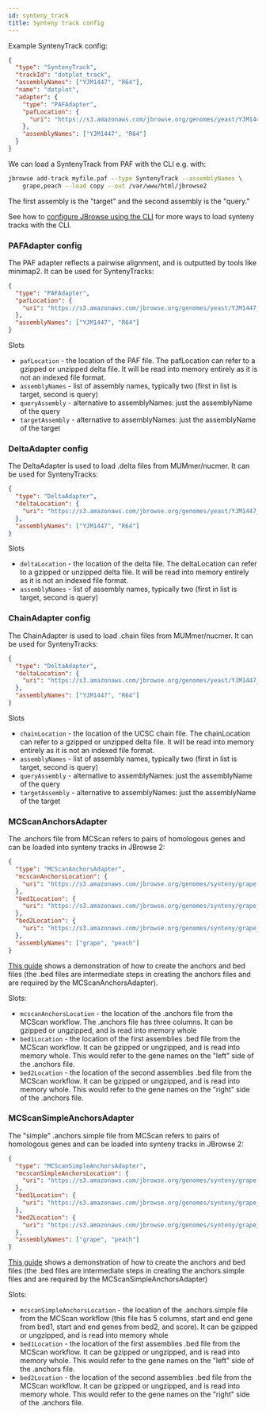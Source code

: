 ```yaml
---
id: synteny_track
title: Synteny track config
---
```


Example SyntenyTrack config:

```json
{
  "type": "SyntenyTrack",
  "trackId": "dotplot_track",
  "assemblyNames": ["YJM1447", "R64"],
  "name": "dotplot",
  "adapter": {
    "type": "PAFAdapter",
    "pafLocation": {
      "uri": "https://s3.amazonaws.com/jbrowse.org/genomes/yeast/YJM1447_vs_R64.paf"
    },
    "assemblyNames": ["YJM1447", "R64"]
  }
}
```

We can load a SyntenyTrack from PAF with the CLI e.g. with:

```bash
jbrowse add-track myfile.paf --type SyntenyTrack --assemblyNames \
    grape,peach --load copy --out /var/www/html/jbrowse2
```

The first assembly is the "target" and the second assembly is the "query."

See how to
[configure JBrowse using the CLI](/docs/quickstart_web/#adding-a-synteny-track-from-a-paf-file)
for more ways to load synteny tracks with the CLI.

### PAFAdapter config

The PAF adapter reflects a pairwise alignment, and is outputted by tools like
minimap2. It can be used for SyntenyTracks:

```json
{
  "type": "PAFAdapter",
  "pafLocation": {
    "uri": "https://s3.amazonaws.com/jbrowse.org/genomes/yeast/YJM1447_vs_R64.paf"
  },
  "assemblyNames": ["YJM1447", "R64"]
}
```

Slots

- `pafLocation` - the location of the PAF file. The pafLocation can refer to a
  gzipped or unzipped delta file. It will be read into memory entirely as it is
  not an indexed file format.
- `assemblyNames` - list of assembly names, typically two (first in list is
  target, second is query)
- `queryAssembly` - alternative to assemblyNames: just the assemblyName of the
  query
- `targetAssembly` - alternative to assemblyNames: just the assemblyName of the
  target

### DeltaAdapter config

The DeltaAdapter is used to load .delta files from MUMmer/nucmer. It can be used
for SyntenyTracks:

```json
{
  "type": "DeltaAdapter",
  "deltaLocation": {
    "uri": "https://s3.amazonaws.com/jbrowse.org/genomes/yeast/YJM1447_vs_R64.paf"
  },
  "assemblyNames": ["YJM1447", "R64"]
}
```

Slots

- `deltaLocation` - the location of the delta file. The deltaLocation can refer
  to a gzipped or unzipped delta file. It will be read into memory entirely as
  it is not an indexed file format.
- `assemblyNames` - list of assembly names, typically two (first in list is
  target, second is query)


### ChainAdapter config

The ChainAdapter is used to load .chain files from MUMmer/nucmer. It can be used
for SyntenyTracks:

```json
{
  "type": "DeltaAdapter",
  "deltaLocation": {
    "uri": "https://s3.amazonaws.com/jbrowse.org/genomes/yeast/YJM1447_vs_R64.paf"
  },
  "assemblyNames": ["YJM1447", "R64"]
}
```

Slots

- `chainLocation` - the location of the UCSC chain file. The chainLocation can
  refer to a gzipped or unzipped delta file. It will be read into memory
  entirely as it is not an indexed file format.
- `assemblyNames` - list of assembly names, typically two (first in list is
  target, second is query)
- `queryAssembly` - alternative to assemblyNames: just the assemblyName of the
  query
- `targetAssembly` - alternative to assemblyNames: just the assemblyName of the
  target

### MCScanAnchorsAdapter

The .anchors file from MCScan refers to pairs of homologous genes and can be
loaded into synteny tracks in JBrowse 2:

```json
{
  "type": "MCScanAnchorsAdapter",
  "mcscanAnchorsLocation": {
    "uri": "https://s3.amazonaws.com/jbrowse.org/genomes/synteny/grape.peach.anchors.gz"
  },
  "bed1Location": {
    "uri": "https://s3.amazonaws.com/jbrowse.org/genomes/synteny/grape_vs_peach/grape.bed.gz"
  },
  "bed2Location": {
    "uri": "https://s3.amazonaws.com/jbrowse.org/genomes/synteny/grape_vs_peach/peach.bed.gz"
  },
  "assemblyNames": ["grape", "peach"]
}
```

[This guide](<https://github.com/tanghaibao/jcvi/wiki/MCscan-(Python-version)>)
shows a demonstration of how to create the anchors and bed files (the .bed files
are intermediate steps in creating the anchors files and are required by the
MCScanAnchorsAdapter).

Slots:

- `mcscanAnchorsLocation` - the location of the .anchors file from the MCScan
  workflow. The .anchors file has three columns. It can be gzipped or ungzipped,
  and is read into memory whole
- `bed1Location` - the location of the first assemblies .bed file from the
  MCScan workflow. It can be gzipped or ungzipped, and is read into memory
  whole. This would refer to the gene names on the "left" side of the .anchors
  file.
- `bed2Location` - the location of the second assemblies .bed file from the
  MCScan workflow. It can be gzipped or ungzipped, and is read into memory
  whole. This would refer to the gene names on the "right" side of the .anchors
  file.

### MCScanSimpleAnchorsAdapter

The "simple" .anchors.simple file from MCScan refers to pairs of homologous
genes and can be loaded into synteny tracks in JBrowse 2:

```json
{
  "type": "MCScanSimpleAnchorsAdapter",
  "mcscanSimpleAnchorsLocation": {
    "uri": "https://s3.amazonaws.com/jbrowse.org/genomes/synteny/grape.peach.anchors.simple.gz"
  },
  "bed1Location": {
    "uri": "https://s3.amazonaws.com/jbrowse.org/genomes/synteny/grape_vs_peach/grape.bed.gz"
  },
  "bed2Location": {
    "uri": "https://s3.amazonaws.com/jbrowse.org/genomes/synteny/grape_vs_peach/peach.bed.gz"
  },
  "assemblyNames": ["grape", "peach"]
}
```

[This guide](<https://github.com/tanghaibao/jcvi/wiki/MCscan-(Python-version)>)
shows a demonstration of how to create the anchors and bed files (the .bed files
are intermediate steps in creating the anchors.simple files and are required by
the MCScanSimpleAnchorsAdapter)

Slots:

- `mcscanSimpleAnchorsLocation` - the location of the .anchors.simple file from
  the MCScan workflow (this file has 5 columns, start and end gene from bed1,
  start and end genes from bed2, and score). It can be gzipped or ungzipped, and
  is read into memory whole
- `bed1Location` - the location of the first assemblies .bed file from the
  MCScan workflow. It can be gzipped or ungzipped, and is read into memory
  whole. This would refer to the gene names on the "left" side of the .anchors
  file.
- `bed2Location` - the location of the second assemblies .bed file from the
  MCScan workflow. It can be gzipped or ungzipped, and is read into memory
  whole. This would refer to the gene names on the "right" side of the .anchors
  file.
